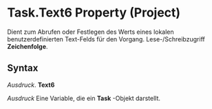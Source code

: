 
# Task.Text6 Property (Project)

Dient zum Abrufen oder Festlegen des Werts eines lokalen benutzerdefinierten Text-Felds für den Vorgang. Lese-/Schreibzugriff  **Zeichenfolge**.


## Syntax

 _Ausdruck_. **Text6**

 _Ausdruck_ Eine Variable, die ein **Task** -Objekt darstellt.

